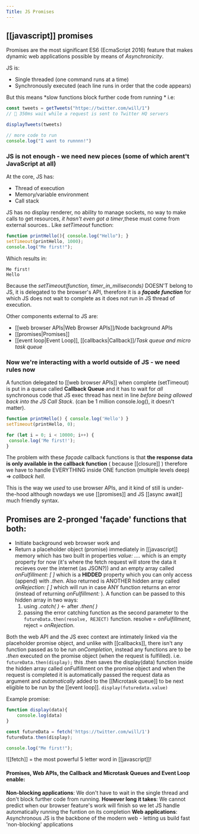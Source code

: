 ```yaml
---
Title: JS Promises
---
```


## [[javascript]] promises

Promises are the most significant ES6 (EcmaScript 2016) feature that makes dynamic web applications possible by means of *Asynchronicity*. 

JS is:
- Single threaded (one command runs at a time)
- Synchronously executed (each line runs in order that the code appears)

But this means *slow functions block further code from running * i.e:
```js
const tweets = getTweets("httpe://twitter.com/will/1")
// 🛑 350ms wait while a request is sent to Twitter HQ servers

displayTweets(tweets)

// more code to run
console.log("I want to runnnn!")
```

### JS is not enough - we need new pieces (some of which arent't JavaScript at all)

At the core, JS has:
- Thread of execution
- Memory/variable environment
- Call stack

JS has no display renderer, no ability to manage sockets, no way to make calls to get resources, *it hasn't even got a timer*,these must come from external sources.. Like *setTimeout* function:

```js
function printHello(){ console.log("Hello"); }
setTimeout(printHello, 1000);
console.log("Me first!");
```
Which results in:
```
Me first!
Hello
```
Because the *setTimeout(function, timer\_in\_miliseconds)* DOESN'T belong to JS, it is delegated to the browser's API, therefore it is a **_façade function_** for which JS does not wait to complete as it does not run in JS thread of execution.

Other components external to JS are:
- [[web browser APIs|Web Browser APIs]]/Node background APIs
- [[promises|Promises]]
- [[event loop|Event Loop]], [[callbacks|Callback]]/*Task queue and micro task queue*

### Now we're interacting with a world outside of JS - we need rules now

A function delegated to [[web browser APIs]] when complete (setTimeout) is put in a queue called **Callback Queue** and it has to wait for *all* synchronous code that JS exec thread has next in line *before being allowed back into the JS Call Stack*. (can be 1 million console.log(), it doesn't matter).

```js
function printHello() { console.log('Hello') }
setTimeout(printHello, 0);

for (let i = 0; i < 10000; i++) {
 console.log('Me first!');
}
```

The problem with these *façade* callback functions is that **the response data is only available in the callback function** ( because [[closure]] ) therefore we have to handle EVERYTHING inside ONE function (multiple levels deep) => *callback hell*.

This is the way we *used* to use browser APIs, and it kind of still is under-the-hood although nowdays we use [[promises]] and JS [[async await]] much friendly syntax.

## Promises are 2-pronged 'façade' functions that both:

- Initiate background web browser work and
- Return a placeholder object (promise) immediately in [[javascript]] memory which has two built in properties *value: ....* which is an empty property for now (it's where the fetch request will store the data it recieves over the internet (as JSON?)) and an empty array called *onFulfillment: \[ \]* which is a **HIDDED** property which you can only access (append) with *.then*. 
  Also returned is ANOTHER hidden array called *onRejection: \[ \]* which will run in case ANY function returns an error (instead of returning *onFulfillment:* ). A function can be passed to this hidden array in two ways:
  1. using *.catch( )* <- after *.then( )*
  2. passing the error catching function as the second parameter to the `futureData.then(resolve, REJECT)` function. resolve = *onFulfillment*, reject = *onRejection*.

Both the web API and the JS exec context are intimately linked via the placeholder promise object, and unlike with [[callbacks]], there isn't any function passed as to be run *onCompletion*, instead any functions are to be *.then* executed on the promise object (when the request is fulfilled). i.e. `futureData.then(display);` this .then saves the display(data) function inside the hidden array called onFulfillment on the promise object and when the request is completed it is automatically passed the request data as argument and *automatically* added to the [[Microtask queue]] to be next eligible to be run by the [[event loop]]. `display(futuredata.value)`

Example promise:

```js
function display(data){
	console.log(data)
}

const futureData = fetch('https://twitter.com/will/1')
futureData.then(display);

console.log("Me first!");
```

![[fetch]] = the most powerful 5 letter word in [[javascript]]! 

#### Promises, Web APIs, the Callback and Microtask Queues and Event Loop enable:

**Non-blocking applications**: We don't have to wait in the single thread and don't block further code from running.
**However long it takes**: We cannot predict when our browser feature's work will finish so we let JS handle automatically running the funtion on its completion
**Web applications**: Asynchronous JS is the backbone of the modern web - letting us build fast 'non-blocking' applications

